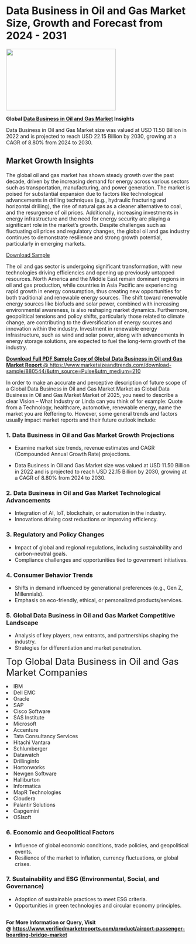 <H1>Data Business in Oil and Gas Market Size, Growth and Forecast from 2024 - 2031</H1><img class="aligncenter size-medium wp-image-584254" src="https://thirdeyenews.in/wp-content/uploads/2024/09/Global-Market-Research-300x168.jpeg" alt="" width="300" height="168" /><p><strong>Global&nbsp;<a href="https://www.marketsizeandtrends.com/download-sample/880544/&amp;utm_source=Pulse&amp;utm_medium=210">Data Business in Oil and Gas Market</a> Insights</strong></p><p>Data Business in Oil and Gas Market size was valued at USD 11.50 Billion in 2022 and is projected to reach USD 22.15 Billion by 2030, growing at a CAGR of 8.80% from 2024 to 2030.</p><p><h2>Market Growth Insights</h2> <p>The global oil and gas market has shown steady growth over the past decade, driven by the increasing demand for energy across various sectors such as transportation, manufacturing, and power generation. The market is poised for substantial expansion due to factors like technological advancements in drilling techniques (e.g., hydraulic fracturing and horizontal drilling), the rise of natural gas as a cleaner alternative to coal, and the resurgence of oil prices. Additionally, increasing investments in energy infrastructure and the need for energy security are playing a significant role in the market’s growth. Despite challenges such as fluctuating oil prices and regulatory changes, the global oil and gas industry continues to demonstrate resilience and strong growth potential, particularly in emerging markets.</p> <p><a href="#">Download Sample</a></p> <p>The oil and gas sector is undergoing significant transformation, with new technologies driving efficiencies and opening up previously untapped resources. North America and the Middle East remain dominant regions in oil and gas production, while countries in Asia Pacific are experiencing rapid growth in energy consumption, thus creating new opportunities for both traditional and renewable energy sources. The shift toward renewable energy sources like biofuels and solar power, combined with increasing environmental awareness, is also reshaping market dynamics. Furthermore, geopolitical tensions and policy shifts, particularly those related to climate change, are contributing to the diversification of energy sources and innovation within the industry. Investment in renewable energy infrastructure, such as wind and solar power, along with advancements in energy storage solutions, are expected to fuel the long-term growth of the industry. <p><a href="#"></p><p><span class=""><strong>Download Full PDF Sample Copy of Global Data Business in Oil and Gas Market Report</strong> @ <a href="https://www.marketsizeandtrends.com/download-sample/880544/&amp;utm_source=Pulse&amp;utm_medium=210" target="_blank">https://www.marketsizeandtrends.com/download-sample/880544/&amp;utm_source=Pulse&amp;utm_medium=210</a></span></p><p>In order to make an accurate and perceptive description of future scope of a Global&nbsp;Data Business in Oil and Gas Market Market as Global&nbsp;Data Business in Oil and Gas Market Market of 2025, you need to describe a clear Vision &ndash; What Industry or Linda can you think of for example: Quote from a Technology, healthcare, automotive, renewable energy, name the market you are Reffering to. However, some general trends and factors usually impact market reports and their future outlook include:</p><h3>1.&nbsp;<strong>Data Business in Oil and Gas Market Growth Projections</strong></h3><ul><li>Examine market size trends, revenue estimates and CAGR (Compounded Annual Growth Rate) projections.</li><li><p>Data Business in Oil and Gas Market size was valued at USD 11.50 Billion in 2022 and is projected to reach USD 22.15 Billion by 2030, growing at a CAGR of 8.80% from 2024 to 2030.</p></li></ul><h3>2.&nbsp;<strong>Data Business in Oil and Gas Market Technological Advancements</strong></h3><ul><li>Integration of AI, IoT, blockchain, or automation in the industry.</li><li>Innovations driving cost reductions or improving efficiency.</li></ul><h3>3.&nbsp;<strong>Regulatory and Policy Changes</strong></h3><ul><li>Impact of global and regional regulations, including sustainability and carbon-neutral goals.</li><li>Compliance challenges and opportunities tied to government initiatives.</li></ul><h3>4.&nbsp;<strong>Consumer Behavior Trends</strong></h3><ul><li>Shifts in demand influenced by generational preferences (e.g., Gen Z, Millennials).</li><li>Emphasis on eco-friendly, ethical, or personalized products/services.</li></ul><h3>5.&nbsp;<strong>Global Data Business in Oil and Gas Market Competitive Landscape</strong></h3><ul><li>Analysis of key players, new entrants, and partnerships shaping the industry.</li><li>Strategies for differentiation and market penetration.</li></ul><p data-pm-slice="1 1 []"><span style="color: inherit; font-family: inherit; font-size: 25px;">Top Global Data Business in Oil and Gas Market Companies</span></p><div class="" data-test-id=""><p><li>IBM</li><li> Dell EMC</li><li> Oracle</li><li> SAP</li><li> Cisco Software</li><li> SAS Institute</li><li> Microsoft</li><li> Accenture</li><li> Tata Consultancy Services</li><li> Hitachi Vantara</li><li> Schlumberger</li><li> Datawatch</li><li> Drillinginfo</li><li> Hortonworks</li><li> Newgen Software</li><li> Halliburton</li><li> Informatica</li><li> MapR Technologies</li><li> Cloudera</li><li> Palantir Solutions</li><li> Capgemini</li><li> OSIsoft</li></p></div><h3>6.&nbsp;<strong>Economic and Geopolitical Factors</strong></h3><ul><li>Influence of global economic conditions, trade policies, and geopolitical events.</li><li>Resilience of the market to inflation, currency fluctuations, or global crises.</li></ul><h3>7.&nbsp;<strong>Sustainability and ESG (Environmental, Social, and Governance)</strong></h3><ul><li>Adoption of sustainable practices to meet ESG criteria.</li><li>Opportunities in green technologies and circular economy principles.</li></ul><h2><strong style="font-size: 14px;">For More Information or Query, Visit @&nbsp;</strong><a style="background-color: #ffffff; font-size: 14px;" href="https://www.marketsizeandtrends.com/report/data-business-in-oil-and-gas-market/" target="_blank">https://www.verifiedmarketreports.com/product/airport-passenger-boarding-bridge-market</a></h2>
